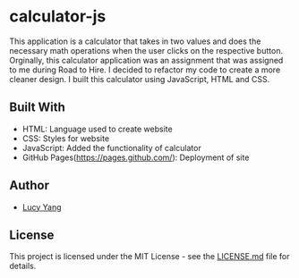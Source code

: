 # calculator-js

This application is a calculator that takes in two values and does the necessary math operations when the user clicks on the respective button. Orginally, this calculator application was an assignment that was assigned to me during Road to Hire. I decided to refactor my code to create a more cleaner design. I built this calculator using JavaScript, HTML and CSS. 

## Built With

- HTML: Language used to create website
- CSS: Styles for website
- JavaScript: Added the functionality of calculator
- GitHub Pages(https://pages.github.com/): Deployment of site

## Author

* [Lucy Yang](https://github.com/l-yang-05)


## License

This project is licensed under the MIT License - see the [LICENSE.md](LICENSE.md) file for details.
